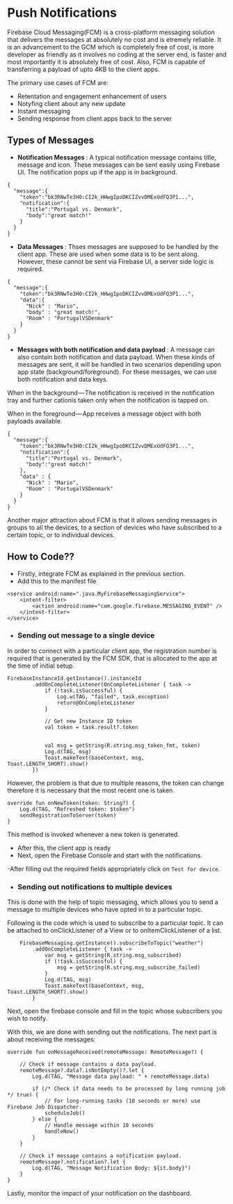 # Push Notifications

Firebase Cloud Messaging(FCM) is a cross-platform messaging solution that delivers the messages at absolutely no cost and is etremely reliable. It is an advancement to the GCM which is completely free of cost, is more developer as friendly as it involves no coding at the server end, is faster and most importantly it is absolutely free of cost. Also, FCM is capable of transferring a payload of upto 4KB to the client apps.

The primary use cases of FCM are:
- Retentation and engagement enhancement of users
- Notyfing client about any new update
- Instant messaging
- Sending response from client apps back to the server

## Types of Messages
- <b> Notification Messages </b>: A typical notification message contains title, message and icon. These messages can be sent easily using Firebase UI. The notification pops up if the app is in background. 

```
{
  "message":{
    "token":"bk3RNwTe3H0:CI2k_HHwgIpoDKCIZvvDMExUdFQ3P1...",
    "notification":{
      "title":"Portugal vs. Denmark",
      "body":"great match!"
    }
  }
}
```

- <b> Data Messages </b>: Thses messages are supposed to be handled by the client app. These are used when some data is to be sent along. However, these cannot be sent via Firebase UI, a server side logic is required. 

```
{
  "message":{
    "token":"bk3RNwTe3H0:CI2k_HHwgIpoDKCIZvvDMExUdFQ3P1...",
    "data":{
      "Nick" : "Mario",
      "body" : "great match!",
      "Room" : "PortugalVSDenmark"
    }
  }
}
```

- <b> Messages with both notification and data payload </b>: A message can also contain both notification and data payload. When these kinds of messages are sent, it will be handled in two scenarios depending upon app state (background/foreground). For these messages, we can use both notification and data keys.

When in the background — The notification is received in the notification tray and further cationis taken only when the notification is tapped on.

When in the foreground — App receives a message object with both payloads available.

```
{
  "message":{
    "token":"bk3RNwTe3H0:CI2k_HHwgIpoDKCIZvvDMExUdFQ3P1...",
    "notification":{
      "title":"Portugal vs. Denmark",
      "body":"great match!"
    },
    "data" : {
      "Nick" : "Mario",
      "Room" : "PortugalVSDenmark"
    }
  }
}
```

Another major attraction about FCM is that it allows sending messages in groups to all the devices, to a section of devices who have subscribed to a certain topic, or to individual devices.

## How to Code??

- Firstly, integrate FCM as explained in the previous section.
- Add this to the manifest file
```
<service android:name=".java.MyFirebaseMessagingService">
    <intent-filter>
        <action android:name="com.google.firebase.MESSAGING_EVENT" />
    </intent-filter>
</service>
```
- ### Sending out message to a single device
In order to connect with a particular client app, the registration number is required that is generated by the FCM SDK, that is allocated to the app at the time of initial setup.
```
FirebaseInstanceId.getInstance().instanceId
        .addOnCompleteListener(OnCompleteListener { task ->
            if (!task.isSuccessful) {
                Log.w(TAG, "failed", task.exception)
                return@OnCompleteListener
            }

            // Get new Instance ID token
            val token = task.result?.token

            
            val msg = getString(R.string.msg_token_fmt, token)
            Log.d(TAG, msg)
            Toast.makeText(baseContext, msg, Toast.LENGTH_SHORT).show()
        })
   ```
However, the problem is that due to multiple reasons, the token can change therefore it is necessary that the most recent one is taken.
```
override fun onNewToken(token: String?) {
    Log.d(TAG, "Refreshed token: $token")
    sendRegistrationToServer(token)
}
```
This method is invoked whenever a new token is generated.
- After this, the client app is ready
- Next, open the Firebase Console and start with the notifications.

-After filling out the required fields appropriately click on `Test for device`.
      
- ### Sending out notifications to multiple devices

This is done with the help of topic messaging, which allows you to send a message to multiple devices who have opted in to a particular topic.

Following is the code which is used to subscribe to a particular topic. It can be attached to onClickListener of a View or to onItemClickListener of a list.
```    
    FirebaseMessaging.getInstance().subscribeToTopic("weather")
        .addOnCompleteListener { task ->
            var msg = getString(R.string.msg_subscribed)
            if (!task.isSuccessful) {
                msg = getString(R.string.msg_subscribe_failed)
            }
            Log.d(TAG, msg)
            Toast.makeText(baseContext, msg, Toast.LENGTH_SHORT).show()
        }
```
Next, open the firebase console and fill in the topic whose subscribers you wish to notify.

With this, we are done with sending out the notifications. The next part is about receiving the messages:
```
override fun onMessageReceived(remoteMessage: RemoteMessage?) {
   
    // Check if message contains a data payload.
    remoteMessage?.data?.isNotEmpty()?.let {
        Log.d(TAG, "Message data payload: " + remoteMessage.data)

        if (/* Check if data needs to be processed by long running job */ true) {
            // For long-running tasks (10 seconds or more) use Firebase Job Dispatcher.
            scheduleJob()
        } else {
            // Handle message within 10 seconds
            handleNow()
        }
    }

    // Check if message contains a notification payload.
    remoteMessage?.notification?.let {
        Log.d(TAG, "Message Notification Body: ${it.body}")
    }
}
```
Lastly, monitor the impact of your notification on the dashboard.




  





